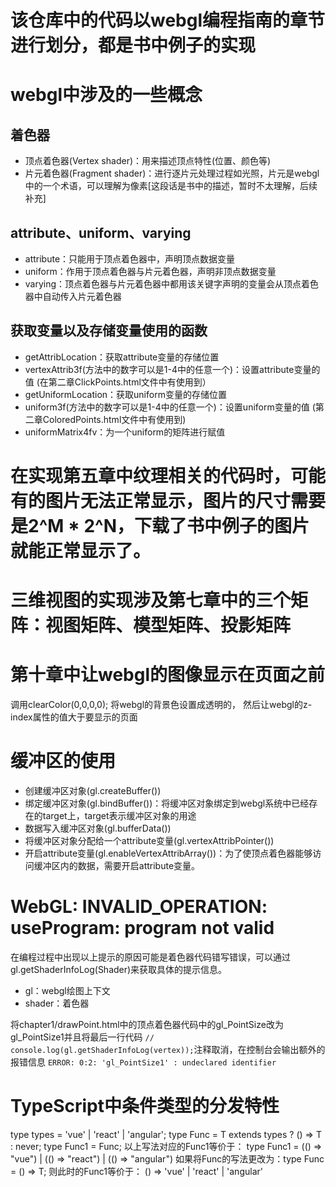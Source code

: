# 该仓库中的代码以webgl编程指南的章节进行划分，都是书中例子的实现

# webgl中涉及的一些概念
## 着色器
  - 顶点着色器(Vertex shader)：用来描述顶点特性(位置、颜色等)
  - 片元着色器(Fragment shader)：进行逐片元处理过程如光照，片元是webgl中的一个术语，可以理解为像素[这段话是书中的描述，暂时不太理解，后续补充]

## attribute、uniform、varying
  - attribute：只能用于顶点着色器中，声明顶点数据变量
  - uniform：作用于顶点着色器与片元着色器，声明非顶点数据变量
  - varying：顶点着色器与片元着色器中都用该关键字声明的变量会从顶点着色器中自动传入片元着色器
## 获取变量以及存储变量使用的函数
  - getAttribLocation：获取attribute变量的存储位置
  - vertexAttrib3f(方法中的数字可以是1-4中的任意一个)：设置attribute变量的值      (在第二章ClickPoints.html文件中有使用到）
  - getUniformLocation：获取uniform变量的存储位置
  - uniform3f(方法中的数字可以是1-4中的任意一个)：设置uniform变量的值 (第二章ColoredPoints.html文件中有使用到)
  - uniformMatrix4fv：为一个uniform的矩阵进行赋值

# 在实现第五章中纹理相关的代码时，可能有的图片无法正常显示，图片的尺寸需要是2^M * 2^N，下载了书中例子的图片就能正常显示了。

# 三维视图的实现涉及第七章中的三个矩阵：视图矩阵、模型矩阵、投影矩阵

# 第十章中让webgl的图像显示在页面之前
调用clearColor(0,0,0,0); 将webgl的背景色设置成透明的， 然后让webgl的z-index属性的值大于要显示的页面

# 缓冲区的使用
  - 创建缓冲区对象(gl.createBuffer())
  - 绑定缓冲区对象(gl.bindBuffer())：将缓冲区对象绑定到webgl系统中已经存在的target上，target表示缓冲区对象的用途
  - 数据写入缓冲区对象(gl.bufferData())
  - 将缓冲区对象分配给一个attribute变量(gl.vertexAttribPointer())
  - 开启attribute变量(gl.enableVertexAttribArray())：为了使顶点着色器能够访问缓冲区内的数据，需要开启attribute变量。

# WebGL: INVALID_OPERATION: useProgram: program not valid

在编程过程中出现以上提示的原因可能是着色器代码错写错误，可以通过gl.getShaderInfoLog(Shader)来获取具体的提示信息。
- gl：webgl绘图上下文
- shader：着色器


将chapter1/drawPoint.html中的顶点着色器代码中的gl_PointSize改为gl_PointSize1并且将最后一行代码 
`// console.log(gl.getShaderInfoLog(vertex));`注释取消，在控制台会输出额外的报错信息
`ERROR: 0:2: 'gl_PointSize1' : undeclared identifier`





# TypeScript中条件类型的分发特性
type types = 'vue' | 'react' | 'angular';
type Func<T> = T extends types ? () => T : never;
type Func1 = Func<types>;
以上写法对应的Func1等价于： type Func1 = (() => "vue") | (() => "react") | (() => "angular")
如果将Func的写法更改为：type Func<T> = () => T;
则此时的Func1等价于： () => 'vue' | 'react' | 'angular'
